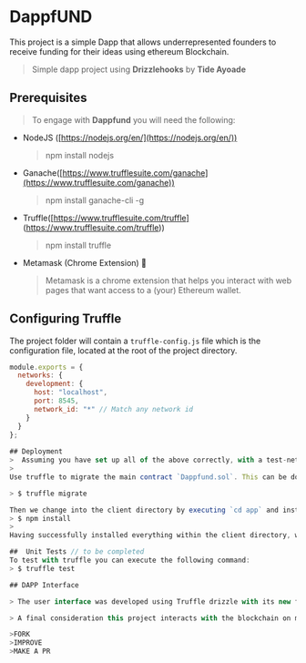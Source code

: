 # DappfUND 

This project is a simple Dapp that allows underrepresented founders to receive funding for their ideas using ethereum Blockchain.


> Simple dapp project using **Drizzlehooks**
> by **Tide Ayoade** 

## Prerequisites 
> To engage with **Dappfund** you will need the following:

* NodeJS ([https://nodejs.org/en/](https://nodejs.org/en/))
	> npm install nodejs
* Ganache([https://www.trufflesuite.com/ganache](https://www.trufflesuite.com/ganache))
	>npm install ganache-cli -g
* Truffle([https://www.trufflesuite.com/truffle] (https://www.trufflesuite.com/truffle))
	> npm install truffle
* Metamask (Chrome Extension) 🦊
	> Metamask is a chrome extension that helps you interact with web pages that want access to a (your) Ethereum wallet.

## Configuring Truffle
The project folder will contain a `truffle-config.js` file which is the configuration file, located at the root of the project directory. 
```javascript
module.exports = {
  networks: {
    development: {
      host: "localhost",
      port: 8545,
      network_id: "*" // Match any network id
    }
  }
};
 
## Deployment
>  Assuming you have set up all of the above correctly, with a test-net in the back running on port 8545, we can continue and deploy our main contract.
>  
Use truffle to migrate the main contract `Dappfund.sol`. This can be done by running the following commands in the root directory of the project:

> $ truffle migrate

Then we change into the client directory by executing `cd app` and install the neccessary modules by executing the following command:
> $ npm install
>
Having successfully installed everything within the client directory, we execute `npm start` to boot up the front-end locally.

##  Unit Tests // to be completed
To test with truffle you can execute the following command:
> $ truffle test

## DAPP Interface

> The user interface was developed using Truffle drizzle with its new feature Drizzle Hooks, which allow us through functional components make a more understandable code management of state all through the project.

> A final consideration this project interacts with the blockchain on multiple pages using `react-router-dom`.

>FORK
>IMPROVE
>MAKE A PR


